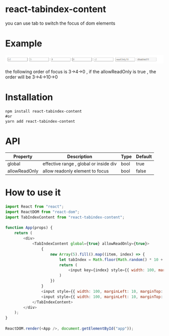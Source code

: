 # react-tabindex-content

you can use tab to switch the focus of dom elements

# Example

![gras](./demo.png)

the following order of focus is  3->4->0 , if the allowReadOnly is true , the order will be 3->4->10->0

# Installation

```
npm install react-tabindex-content
#or
yarn add react-tabindex-content
```

# API

| Property | Description | Type | Default |
| --- | --- | --- | --- |
| global | effective range , global or inside div | bool | true |
| allowReadOnly | allow readonly element to focus | bool | false |

# How to use it

```js
import React from "react";
import ReactDOM from "react-dom";
import TabIndexContent from "react-tabindex-content";

function App(props) {
    return (
        <div>
            <TabIndexContent global={true} allowReadOnly={true}>
                {
                    new Array(5).fill().map((item, index) => {
                        let tabIndex = Math.floor(Math.random() * 10 + (-5));
                        return (
                            <input key={index} style={{ width: 100, marginLeft: 10, marginTop: 10 }} tabIndex={tabIndex} placeholder={tabIndex}></input>
                        )
                    })
                }
                <input style={{ width: 100, marginLeft: 10, marginTop: 10 }} tabIndex={10} readOnly placeholder={`readOnly${10}`}></input>
                <input style={{ width: 100, marginLeft: 10, marginTop: 10 }} tabIndex={11} disabled placeholder={`disabled${11}`}></input>
            </TabIndexContent>
        </div>
    );
}

ReactDOM.render(<App />, document.getElementById("app"));
```
